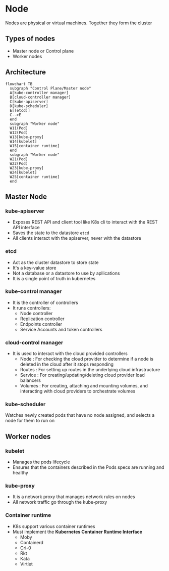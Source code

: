 # Node

Nodes are physical or virtual machines. Together they form the cluster

## Types of nodes
- Master node or Control plane
- Worker nodes

## Architecture
```mermaid
flowchart TB
  subgraph "Control Plane/Master node"
  A[kube-controller manager]
  B[cloud-controller manager]
  C[kube-apiserver]
  D[kube-scheduler]
  E[(etcd)]
  C-->E
  end
  subgraph "Worker node"
  W11(Pod)
  W12(Pod)
  W13[kube-proxy]
  W14[kubelet]
  W15[container runtime]
  end
  subgraph "Worker node"
  W21(Pod)
  W22(Pod)
  W23[kube-proxy]
  W24[kubelet]
  W25[container runtime]
  end
```

## Master Node

### kube-apiserver
- Exposes REST API and client tool like K8s cli to interact with the REST API interface
- Saves the state to the datastore ```etcd```
- All clients interact with the apiserver, never with the datastore

### etcd
- Act as the cluster datastore to store state
- It's a key-value store
- Not a database or a datastore to use by apllications
- It is a single point of truth in kubernetes

### kube-control manager
- It is the controller of controllers
- It runs controllers:
  - Node controller
  - Replication controller
  - Endpoints controller
  - Service Accounts and token controllers

### cloud-control manager
- It is used to interact with the cloud provided controllers
  - Node : For checking the cloud provider to determine if a node is deleted in the cloud after it stops responding
  - Routes : For setting up routes in the underlying cloud infrastructure
  - Service : For creating/updating/deleting cloud provider load balancers
  - Volumes : For creating, attaching and mounting volumes, and interacting with cloud providers to orchestrate volumes

### kube-scheduler
Watches newly created pods that have no node assigned, and selects a node for them to run on


## Worker nodes

### kubelet
- Manages the pods lifecycle
- Ensures that the containers described in the Pods specs are running and healthy

### kube-proxy
- It is a network proxy that manages network rules on nodes
- All network traffic go through the kube-proxy

### Container runtime
- K8s support various container runtimes
- Must implement the **Kubernetes Container Runtime Interface**
  * Moby
  * Containerd
  * Cri-0
  * Rkt
  * Kata
  * Virtlet
